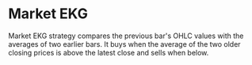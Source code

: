 # Market EKG

Market EKG strategy compares the previous bar's OHLC values with the averages of two earlier bars. It buys when the average of the two older closing prices is above the latest close and sells when below.
